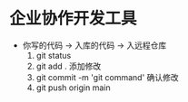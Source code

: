 # 企业协作开发工具

- 你写的代码 -> 入库的代码 -> 入远程仓库 
    1. git status   
    2. git add .  添加修改
    3. git commit -m 'git command'  确认修改
    4. git push origin main  
    




